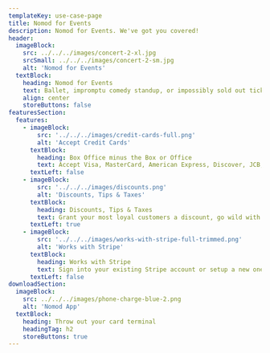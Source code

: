 ```yaml
---
templateKey: use-case-page
title: Nomod for Events
description: Nomod for Events. We've got you covered!
header:
  imageBlock:
    src: ../../../images/concert-2-xl.jpg
    srcSmall: ../../../images/concert-2-sm.jpg
    alt: 'Nomod for Events'
  textBlock:
    heading: Nomod for Events
    text: Ballet, impromptu comedy standup, or impossibly sold out tickets-minus-the-scalpers, take card payments in advance, at the door, or for in-seat popcorn-sushi combos
    align: center
    storeButtons: false
featuresSection:
  features:
    - imageBlock:
        src: '../../../images/credit-cards-full.png'
        alt: 'Accept Credit Cards'
      textBlock:
        heading: Box Office minus the Box or Office
        text: Accept Visa, MasterCard, American Express, Discover, JCB, Union Pay, and a bunch more with a few simple taps
      textLeft: false
    - imageBlock:
        src: '../../../images/discounts.png'
        alt: 'Discounts, Tips & Taxes'
      textBlock:
        heading: Discounts, Tips & Taxes
        text: Grant your most loyal customers a discount, go wild with tips for your team, and capture taxes to stay compliant
      textLeft: true
    - imageBlock:
        src: '../../../images/works-with-stripe-full-trimmed.png'
        alt: 'Works with Stripe'
      textBlock:
        heading: Works with Stripe
        text: Sign into your existing Stripe account or setup a new one when signing up!
      textLeft: false
downloadSection:
  imageBlock:
    src: ../../../images/phone-charge-blue-2.png
    alt: 'Nomod App'
  textBlock:
    heading: Throw out your card terminal
    headingTag: h2
    storeButtons: true
---
```

